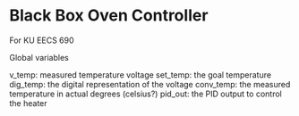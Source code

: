 Black Box Oven Controller
=========================

For KU EECS 690

Global variables

v_temp: measured temperature voltage
set_temp: the goal temperature
dig_temp: the digital representation of the voltage
conv_temp: the measured temperature in actual degrees (celsius?)
pid_out: the PID output to control the heater